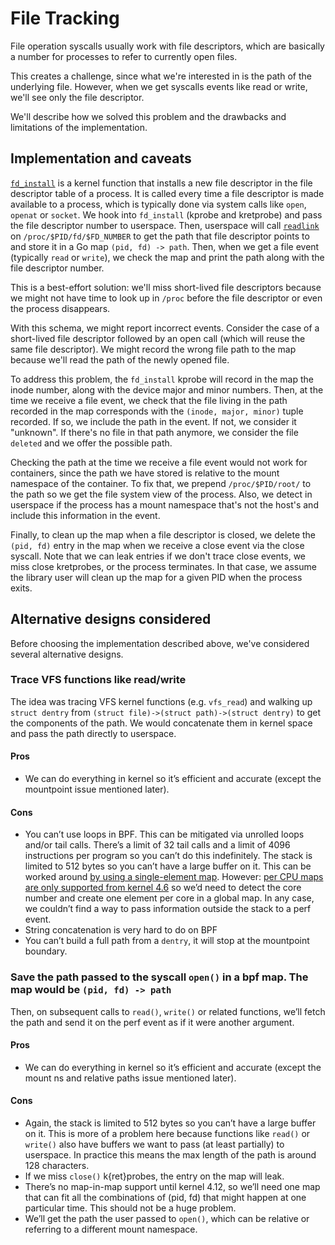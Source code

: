 # File Tracking

File operation syscalls usually work with file descriptors, which are basically
a number for processes to refer to currently open files.

This creates a challenge, since what we're interested in is the path of the
underlying file. However, when we get syscalls events like read or write, we'll
see only the file descriptor.

We'll describe how we solved this problem and the drawbacks and limitations of
the implementation.

## Implementation and caveats

[`fd_install`][fd_install] is a kernel function that installs a new file
descriptor in the file descriptor table of a process. It is called every time a
file descriptor is made available to a process, which is typically done via
system calls like `open`, `openat` or `socket`. We hook into `fd_install`
(kprobe and kretprobe) and pass the file descriptor number to userspace. Then,
userspace will call [`readlink`][readlink] on `/proc/$PID/fd/$FD_NUMBER` to get
the path that file descriptor points to and store it in a Go map `(pid, fd) ->
path`. Then, when we get a file event (typically `read` or `write`), we check
the map and print the path along with the file descriptor number.

This is a best-effort solution: we'll miss short-lived file descriptors because
we might not have time to look up in `/proc` before the file descriptor or even
the process disappears.

With this schema, we might report incorrect events. Consider the case of a
short-lived file descriptor followed by an open call (which will reuse the same
file descriptor). We might record the wrong file path to the map because we'll
read the path of the newly opened file.

To address this problem, the `fd_install` kprobe will record in the map the
inode number, along with the device major and minor numbers. Then, at the time
we receive a file event, we check that the file living in the path recorded in
the map corresponds with the `(inode, major, minor)` tuple recorded. If so, we
include the path in the event. If not, we consider it "unknown". If there's no
file in that path anymore, we consider the file `deleted` and we offer the
possible path.

Checking the path at the time we receive a file event would not work for
containers, since the path we have stored is relative to the mount namespace of
the container. To fix that, we prepend `/proc/$PID/root/` to the path so we get
the file system view of the process. Also, we detect in userspace if the
process has a mount namespace that's not the host's and include this
information in the event.

Finally, to clean up the map when a file descriptor is closed, we delete the
`(pid, fd)` entry in the map when we receive a close event via the close
syscall. Note that we can leak entries if we don't trace close events, we miss
close kretprobes, or the process terminates. In that case, we assume the
library user will clean up the map for a given PID when the process exits.

## Alternative designs considered

Before choosing the implementation described above, we've considered several
alternative designs.

### Trace VFS functions like read/write

The idea was tracing VFS kernel functions (e.g. `vfs_read`) and walking up
`struct dentry` from `(struct file)->(struct path)->(struct dentry)` to get the
components of the path. We would concatenate them in kernel space and pass the
path directly to userspace.

#### Pros
* We can do everything in kernel so it’s efficient and accurate (except the
  mountpoint issue mentioned later).

#### Cons
* You can’t use loops in BPF. This can be mitigated via unrolled loops and/or
  tail calls. There’s a limit of 32 tail calls and a limit of 4096 instructions
  per program so you can’t do this indefinitely. The stack is limited to 512
  bytes so you can’t have a large buffer on it. This can be worked around [by
  using a single-element
  map](http://cilium.readthedocs.io/en/latest/bpf/#llvm). However: [per CPU
  maps are only supported from kernel
  4.6](https://github.com/iovisor/bcc/blob/master/docs/kernel-versions.md) so
  we’d need to detect the core number and create one element per core in a
  global map. In any case, we couldn’t find a way to pass information outside
  the stack to a perf event.
* String concatenation is very hard to do on BPF
* You can’t build a full path from a `dentry`, it will stop at the mountpoint
  boundary.

### Save the path passed to the syscall `open()` in a bpf map. The map would be `(pid, fd) -> path`

Then, on subsequent calls to `read()`, `write()` or related functions, we’ll
fetch the path and send it on the perf event as if it were another argument.

#### Pros
* We can do everything in kernel so it’s efficient and accurate (except the
  mount ns and relative paths issue mentioned later).

#### Cons
* Again, the stack is limited to 512 bytes so you can’t have a large buffer on
  it. This is more of a problem here because functions like `read()` or
  `write()` also have buffers we want to pass (at least partially) to
  userspace. In practice this means the max length of the path is around 128
  characters.
* If we miss `close()` k{ret}probes, the entry on the map will leak.
* There’s no map-in-map support until kernel 4.12, so we’ll need one map that
  can fit all the combinations of (pid, fd) that might happen at one particular
  time. This should not be a huge problem.
* We’ll get the path the user passed to `open()`, which can be relative or
  referring to a different mount namespace.

[fd_install]: http://elixir.free-electrons.com/linux/v4.12.8/source/fs/file.c#L625
[readlink]: https://linux.die.net/man/2/readlink
